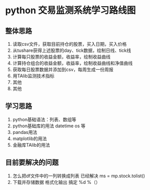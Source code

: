 # python 交易监测系统学习路线图
## 整体思路
1. 读取csv文件，获取目前持仓的股票，买入日期，买入价格
2. 从tushare获得上述股票的day、tick数据，绘制日线、tick线
3. 计算每只股票的收益金额，收益率，绘制收益曲线
4. 计算持仓组合的收益金额，收益率，绘制收益曲线和净值曲线
5. 获取每日股票数据并添加到csv，每周生成一份周报
6. 用TAlib监测技术指标
7. 其他
8. 其他

## 学习思路

1. python基础语法：列表、数组等
2. python基础库的用法 datetime os 等
3. pandas用法
4. matplotlib的用法
5. 金融库TAlib的用法 

## 目前要解决的问题

1. 怎么把df文件中的一列转换成列表 已经解决 ms = mp.stock.tolist()
2. 下载并存储数据 格式化输出 搞定 %d %（）